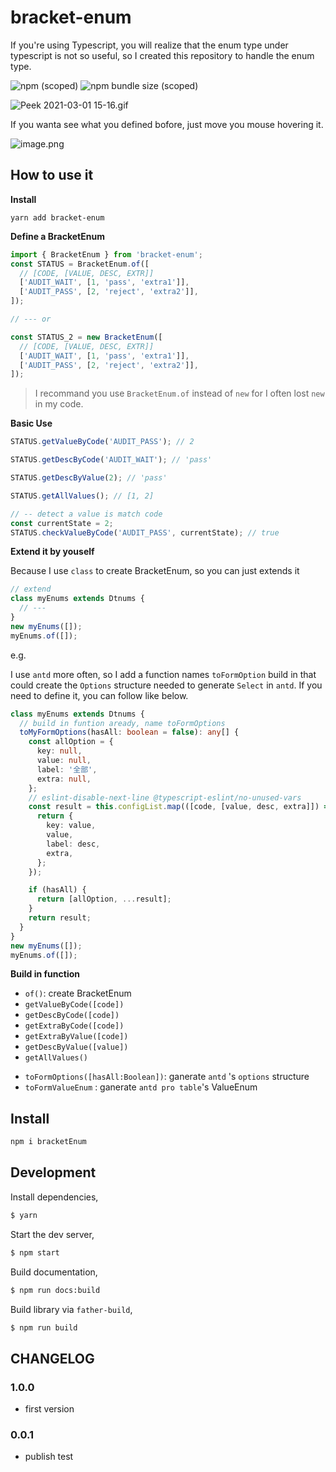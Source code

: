 # bracket-enum

If you're using Typescript, you will realize that the enum type under typescript is not so useful, so I created this repository to handle the enum type.

<img alt="npm (scoped)" src="https://img.shields.io/npm/v/bracket-enum?style=for-the-badge" style='display:inline-block' >
<img alt="npm bundle size (scoped)" style='display:inline-block' src="https://img.shields.io/bundlephobia/minzip/bracket-enum?style=for-the-badge">

![Peek 2021-03-01 15-16.gif](https://i.loli.net/2021/03/01/9SjxY5QD7nqTZzp.gif)

If you wanta see what you defined bofore, just move you mouse hovering it.

![image.png](https://i.loli.net/2021/03/01/Lam54Zhub8PXRBH.png)

## How to use it

**Install**

```
yarn add bracket-enum
```

**Define a BracketEnum**

```ts
import { BracketEnum } from 'bracket-enum';
const STATUS = BracketEnum.of([
  // [CODE, [VALUE, DESC, EXTR]]
  ['AUDIT_WAIT', [1, 'pass', 'extra1']],
  ['AUDIT_PASS', [2, 'reject', 'extra2']],
]);

// --- or

const STATUS_2 = new BracketEnum([
  // [CODE, [VALUE, DESC, EXTR]]
  ['AUDIT_WAIT', [1, 'pass', 'extra1']],
  ['AUDIT_PASS', [2, 'reject', 'extra2']],
]);
```

> I recommand you use `BracketEnum.of` instead of `new` for I often lost `new` in my code.

**Basic Use**

```ts
STATUS.getValueByCode('AUDIT_PASS'); // 2

STATUS.getDescByCode('AUDIT_WAIT'); // 'pass'

STATUS.getDescByValue(2); // 'pass'

STATUS.getAllValues(); // [1, 2]

// -- detect a value is match code
const currentState = 2;
STATUS.checkValueByCode('AUDIT_PASS', currentState); // true
```

**Extend it by youself**

Because I use `class` to create BracketEnum, so you can just extends it

```ts
// extend
class myEnums extends Dtnums {
  // ---
}
new myEnums([]);
myEnums.of([]);
```

e.g.

I use `antd` more often, so I add a function names `toFormOption` build in that could create the `Options` structure needed to generate `Select` in `antd`. If you need to define it, you can follow like below.

```ts
class myEnums extends Dtnums {
  // build in funtion aready, name toFormOptions
  toMyFormOptions(hasAll: boolean = false): any[] {
    const allOption = {
      key: null,
      value: null,
      label: '全部',
      extra: null,
    };
    // eslint-disable-next-line @typescript-eslint/no-unused-vars
    const result = this.configList.map(([code, [value, desc, extra]]) => {
      return {
        key: value,
        value,
        label: desc,
        extra,
      };
    });

    if (hasAll) {
      return [allOption, ...result];
    }
    return result;
  }
}
new myEnums([]);
myEnums.of([]);
```

**Build in function**

- `of()`: create BracketEnum
- `getValueByCode([code])`
- `getDescByCode([code])`
- `getExtraByCode([code])`
- `getExtraByValue([code])`
- `getDescByValue([value])`
- `getAllValues()`

* `toFormOptions([hasAll:Boolean])`: ganerate `antd` 's `options` structure
* `toFormValueEnum` : ganerate `antd pro table`'s ValueEnum

## Install

```bash
npm i bracketEnum
```

## Development

Install dependencies,

```bash
$ yarn
```

Start the dev server,

```bash
$ npm start
```

Build documentation,

```bash
$ npm run docs:build
```

Build library via `father-build`,

```bash
$ npm run build
```

## CHANGELOG

### 1.0.0

- first version

### 0.0.1

- publish test
